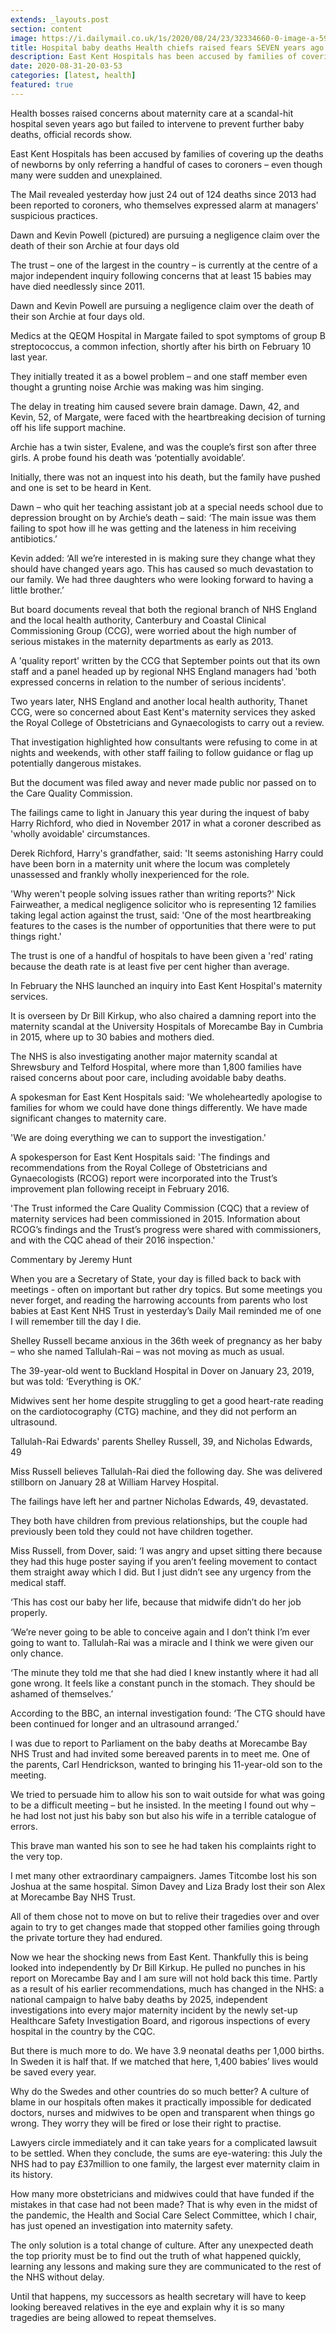 ```yaml
---
extends: _layouts.post
section: content
image: https://i.dailymail.co.uk/1s/2020/08/24/23/32334660-0-image-a-59_1598306667815.jpg 
title: Hospital baby deaths Health chiefs raised fears SEVEN years ago... but failed to intervene 
description: East Kent Hospitals has been accused by families of covering up the deaths of newborns by only referring a handful of cases to coroners. 
date: 2020-08-31-20-03-53 
categories: [latest, health] 
featured: true 
--- 
```

Health bosses raised concerns about maternity care at a scandal-hit hospital seven years ago but failed to intervene to prevent further baby deaths, official records show.

East Kent Hospitals has been accused by families of covering up the deaths of newborns by only referring a handful of cases to coroners – even though many were sudden and unexplained.

The Mail revealed yesterday how just 24 out of 124 deaths since 2013 had been reported to coroners, who themselves expressed alarm at managers' suspicious practices.

Dawn and Kevin Powell (pictured) are pursuing a negligence claim over the death of their son Archie at four days old

The trust – one of the largest in the country – is currently at the centre of a major independent inquiry following concerns that at least 15 babies may have died needlessly since 2011.

Dawn and Kevin Powell are pursuing a negligence claim over the death of their son Archie at four days old.

Medics at the QEQM Hospital in Margate failed to spot symptoms of group B streptococcus, a common infection, shortly after his birth on February 10 last year.

They initially treated it as a bowel problem – and one staff member even thought a grunting noise Archie was making was him singing.

The delay in treating him caused severe brain damage. Dawn, 42, and Kevin, 52, of Margate, were faced with the heartbreaking decision of turning off his life support machine.

Archie has a twin sister, Evalene, and was the couple’s first son after three girls. A probe found his death was ‘potentially avoidable’.

Initially, there was not an inquest into his death, but the family have pushed and one is set to be heard in Kent.

Dawn – who quit her teaching assistant job at a special needs school due to depression brought on by Archie’s death – said: ‘The main issue was them failing to spot how ill he was getting and the lateness in him receiving antibiotics.’

Kevin added: ‘All we’re interested in is making sure they change what they should have changed years ago. This has caused so much devastation to our family. We had three daughters who were looking forward to having a little brother.’ 

But board documents reveal that both the regional branch of NHS England and the local health authority, Canterbury and Coastal Clinical Commissioning Group (CCG), were worried about the high number of serious mistakes in the maternity departments as early as 2013. 

A 'quality report' written by the CCG that September points out that its own staff and a panel headed up by regional NHS England managers had 'both expressed concerns in relation to the number of serious incidents'.

Two years later, NHS England and another local health authority, Thanet CCG, were so concerned about East Kent's maternity services they asked the Royal College of Obstetricians and Gynaecologists to carry out a review.

That investigation highlighted how consultants were refusing to come in at nights and weekends, with other staff failing to follow guidance or flag up potentially dangerous mistakes.

But the document was filed away and never made public nor passed on to the Care Quality Commission.

The failings came to light in January this year during the inquest of baby Harry Richford, who died in November 2017 in what a coroner described as 'wholly avoidable' circumstances.

Derek Richford, Harry's grandfather, said: 'It seems astonishing Harry could have been born in a maternity unit where the locum was completely unassessed and frankly wholly inexperienced for the role. 

'Why weren't people solving issues rather than writing reports?' Nick Fairweather, a medical negligence solicitor who is representing 12 families taking legal action against the trust, said: 'One of the most heartbreaking features to the cases is the number of opportunities that there were to put things right.'

The trust is one of a handful of hospitals to have been given a 'red' rating because the death rate is at least five per cent higher than average.

In February the NHS launched an inquiry into East Kent Hospital's maternity services. 

It is overseen by Dr Bill Kirkup, who also chaired a damning report into the maternity scandal at the University Hospitals of Morecambe Bay in Cumbria in 2015, where up to 30 babies and mothers died. 

The NHS is also investigating another major maternity scandal at Shrewsbury and Telford Hospital, where more than 1,800 families have raised concerns about poor care, including avoidable baby deaths. 

A spokesman for East Kent Hospitals said: 'We wholeheartedly apologise to families for whom we could have done things differently. We have made significant changes to maternity care.

'We are doing everything we can to support the investigation.' 

A spokesperson for East Kent Hospitals said: 'The findings and recommendations from the Royal College of Obstetricians and Gynaecologists (RCOG) report were incorporated into the Trust’s improvement plan following receipt in February 2016.

'The Trust informed the Care Quality Commission (CQC) that a review of maternity services had been commissioned in 2015. Information about RCOG’s findings and the Trust’s progress were shared with commissioners, and with the CQC ahead of their 2016 inspection.' 

Commentary by Jeremy Hunt  

When you are a Secretary of State, your day is filled back to back with meetings - often on important but rather dry topics. But some meetings you never forget, and reading the harrowing accounts from parents who lost babies at East Kent NHS Trust in yesterday’s Daily Mail reminded me of one I will remember till the day I die.

Shelley Russell became anxious in the 36th week of pregnancy as her baby – who she named Tallulah-Rai – was not moving as much as usual.

The 39-year-old went to Buckland Hospital in Dover on January 23, 2019, but was told: ‘Everything is OK.’

Midwives sent her home despite struggling to get a good heart-rate reading on the cardiotocography (CTG) machine, and they did not perform an ultrasound.

Tallulah-Rai Edwards' parents Shelley Russell, 39, and Nicholas Edwards, 49

Miss Russell believes Tallulah-Rai died the following day. She was delivered stillborn on January 28 at William Harvey Hospital.

The failings have left her and partner Nicholas Edwards, 49, devastated.

They both have children from previous relationships, but the couple had previously been told they could not have children together.

Miss Russell, from Dover, said: ‘I was angry and upset sitting there because they had this huge poster saying if you aren’t feeling movement to contact them straight away which I did. But I just didn’t see any urgency from the medical staff.

‘This has cost our baby her life, because that midwife didn’t do her job properly.

‘We’re never going to be able to conceive again and I don’t think I’m ever going to want to. Tallulah-Rai was a miracle and I think we were given our only chance.

‘The minute they told me that she had died I knew instantly where it had all gone wrong. It feels like a constant punch in the stomach. They should be ashamed of themselves.’

According to the BBC, an internal investigation found: ‘The CTG should have been continued for longer and an ultrasound arranged.’

I was due to report to Parliament on the baby deaths at Morecambe Bay NHS Trust and had invited some bereaved parents in to meet me. One of the parents, Carl Hendrickson, wanted to bringing his 11-year-old son to the meeting.

We tried to persuade him to allow his son to wait outside for what was going to be a difficult meeting – but he insisted. In the meeting I found out why – he had lost not just his baby son but also his wife in a terrible catalogue of errors.

This brave man wanted his son to see he had taken his complaints right to the very top.

I met many other extraordinary campaigners. James Titcombe lost his son Joshua at the same hospital. Simon Davey and Liza Brady lost their son Alex at Morecambe Bay NHS Trust. 

All of them chose not to move on but to relive their tragedies over and over again to try to get changes made that stopped other families going through the private torture they had endured.

Now we hear the shocking news from East Kent. Thankfully this is being looked into independently by Dr Bill Kirkup. He pulled no punches in his report on Morecambe Bay and I am sure will not hold back this time. Partly as a result of his earlier recommendations, much has changed in the NHS: a national campaign to halve baby deaths by 2025, independent investigations into every major maternity incident by the newly set-up Healthcare Safety Investigation Board, and rigorous inspections of every hospital in the country by the CQC.

But there is much more to do. We have 3.9 neonatal deaths per 1,000 births. In Sweden it is half that. If we matched that here, 1,400 babies’ lives would be saved every year.

Why do the Swedes and other countries do so much better? A culture of blame in our hospitals often makes it practically impossible for dedicated doctors, nurses and midwives to be open and transparent when things go wrong. They worry they will be fired or lose their right to practise.

Lawyers circle immediately and it can take years for a complicated lawsuit to be settled. When they conclude, the sums are eye-watering: this July the NHS had to pay £37million to one family, the largest ever maternity claim in its history.

How many more obstetricians and midwives could that have funded if the mistakes in that case had not been made? That is why even in the midst of the pandemic, the Health and Social Care Select Committee, which I chair, has just opened an investigation into maternity safety.

The only solution is a total change of culture. After any unexpected death the top priority must be to find out the truth of what happened quickly, learning any lessons and making sure they are communicated to the rest of the NHS without delay. 

Until that happens, my successors as health secretary will have to keep looking bereaved relatives in the eye and explain why it is so many tragedies are being allowed to repeat themselves.

